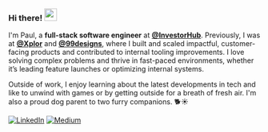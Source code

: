 ### Hi there! <img src="https://emojis.slackmojis.com/emojis/images/1536351075/4594/blob-wave.gif" width="25"/>

I'm Paul, a **full-stack software engineer** at [**@InvestorHub**](https://github.com/FreshXYZ). Previously, I was at [**@Xplor**](https://github.com/xplor) and [**@99designs**](https://github.com/99designs), where I built and scaled impactful, customer-facing products and contributed to internal tooling improvements. I love solving complex problems and thrive in fast-paced environments, whether it’s leading feature launches or optimizing internal systems.

Outside of work, I enjoy learning about the latest developments in tech and like to unwind with games or by getting outside for a breath of fresh air. I'm also a proud dog parent to two furry companions. 🐕☀️

[<img alt="LinkedIn" src="https://img.shields.io/badge/LinkedIn-%230E76A8.svg?&style=for-the-badge&logo=LinkedIn&logoColor=white" />](https://linkedin.com/in/plle)
[<img alt="Medium" src="https://img.shields.io/badge/Medium-%23000000.svg?&style=for-the-badge&logo=Medium&logoColor=white" />](https://medium.com/@ispaulle)


<!--- [<img alt="X" src="https://img.shields.io/badge/Twitter-1DA1F2?style=for-the-badge&logo=twitter&logoColor=white" />](https://x.com/ispaulle) -->
